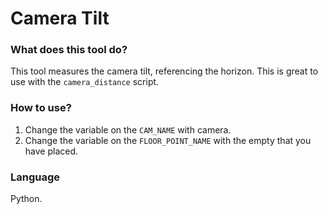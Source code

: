 # Camera Tilt

### What does this tool do?
This tool measures the camera tilt, referencing the horizon.
This is great to use with the `camera_distance` script.

### How to use?
1. Change the variable on the `CAM_NAME` with camera.
2. Change the variable on the `FLOOR_POINT_NAME` with the empty that you have placed.


### Language
Python.